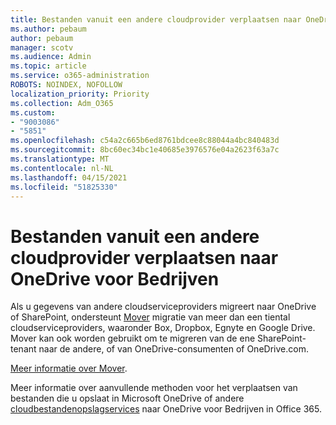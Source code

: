 ```yaml
---
title: Bestanden vanuit een andere cloudprovider verplaatsen naar OneDrive voor Bedrijven
ms.author: pebaum
author: pebaum
manager: scotv
ms.audience: Admin
ms.topic: article
ms.service: o365-administration
ROBOTS: NOINDEX, NOFOLLOW
localization_priority: Priority
ms.collection: Adm_O365
ms.custom:
- "9003086"
- "5851"
ms.openlocfilehash: c54a2c665b6ed8761bdcee8c88044a4bc840483d
ms.sourcegitcommit: 8bc60ec34bc1e40685e3976576e04a2623f63a7c
ms.translationtype: MT
ms.contentlocale: nl-NL
ms.lasthandoff: 04/15/2021
ms.locfileid: "51825330"
---
```

# <a name="move-files-into-onedrive-for-business-from-another-cloud-provider"></a>Bestanden vanuit een andere cloudprovider verplaatsen naar OneDrive voor Bedrijven

Als u gegevens van andere cloudserviceproviders migreert naar OneDrive of SharePoint, ondersteunt [Mover](https://go.microsoft.com/fwlink/?linkid=2132453) migratie van meer dan een tiental cloudserviceproviders, waaronder Box, Dropbox, Egnyte en Google Drive. Mover kan ook worden gebruikt om te migreren van de ene SharePoint-tenant naar de andere, of van OneDrive-consumenten of OneDrive.com.

[Meer informatie over Mover](https://go.microsoft.com/fwlink/?linkid=2132453).

Meer informatie over aanvullende methoden voor het verplaatsen van bestanden die u opslaat in Microsoft OneDrive of andere [cloudbestandenopslagservices](https://support.microsoft.com/office/7fb28cad-7e25-451f-8b4b-2d1a71e5c0e9) naar OneDrive voor Bedrijven in Office 365.
